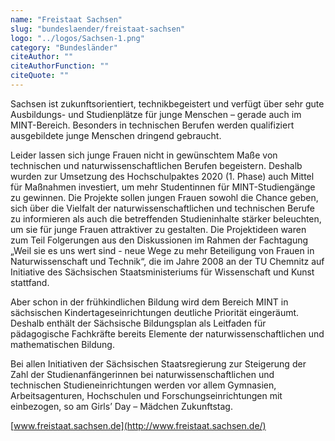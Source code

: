 ```yaml
---
name: "Freistaat Sachsen"
slug: "bundeslaender/freistaat-sachsen"
logo: "../logos/Sachsen-1.png"
category: "Bundesländer"
citeAuthor: ""
citeAuthorFunction: ""
citeQuote: ""
---
```


Sachsen ist zukunftsorientiert, technikbegeistert und verfügt über sehr gute Ausbildungs- und Studienplätze für junge Menschen – gerade auch im MINT-Bereich. Besonders in technischen Berufen werden qualifiziert ausgebildete junge Menschen dringend gebraucht.

Leider lassen sich junge Frauen nicht in gewünschtem Maße von technischen und naturwissenschaftlichen Berufen begeistern. Deshalb wurden zur Umsetzung des Hochschulpaktes 2020 (1. Phase) auch Mittel für Maßnahmen investiert, um mehr Studentinnen für MINT-Studiengänge zu gewinnen. Die Projekte sollen jungen Frauen sowohl die Chance geben, sich über die Vielfalt der naturwissenschaftlichen und technischen Berufe zu informieren als auch die betreffenden Studieninhalte stärker beleuchten, um sie für junge Frauen attraktiver zu gestalten. Die Projektideen waren zum Teil Folgerungen aus den Diskussionen im Rahmen der Fachtagung „Weil sie es uns wert sind - neue Wege zu mehr Beteiligung von Frauen in Naturwissenschaft und Technik“, die im Jahre 2008 an der TU Chemnitz auf Initiative des Sächsischen Staatsministeriums für Wissenschaft und Kunst stattfand.

Aber schon in der frühkindlichen Bildung wird dem Bereich MINT in sächsischen Kindertageseinrichtungen deutliche Priorität eingeräumt. Deshalb enthält der Sächsische Bildungsplan als Leitfaden für pädagogische Fachkräfte bereits Elemente der naturwissenschaftlichen und mathematischen Bildung.

Bei allen Initiativen der Sächsischen Staatsregierung zur Steigerung der Zahl der Studienanfängerinnen bei naturwissenschaftlichen und technischen Studieneinrichtungen werden vor allem Gymnasien, Arbeitsagenturen, Hochschulen und Forschungseinrichtungen mit einbezogen, so am Girls’ Day – Mädchen Zukunftstag.

[www.freistaat.sachsen.de](http://www.freistaat.sachsen.de/)
